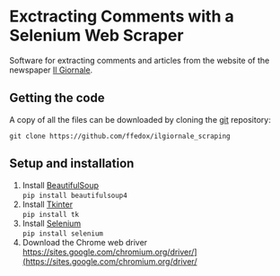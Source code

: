 # Exctracting Comments with a Selenium Web Scraper

Software for extracting comments and articles from the website of the newspaper [Il Giornale](https://www.ilgiornale.it/).

## Getting the code

A copy of all the files can be downloaded by cloning the
[git](https://git-scm.com/) repository:

    git clone https://github.com/ffedox/ilgiornale_scraping

## Setup and installation
1. Install [BeautifulSoup](https://www.crummy.com/software/BeautifulSoup/bs4/doc/) <br />
`pip install beautifulsoup4` <br />
2. Install [Tkinter](https://docs.python.org/3/library/tkinter.html) <br />
`pip install tk`
3. Install [Selenium](https://www.selenium.dev/) <br />
`pip install selenium`
4. Download the Chrome web driver
   https://sites.google.com/chromium.org/driver/](https://sites.google.com/chromium.org/driver/


